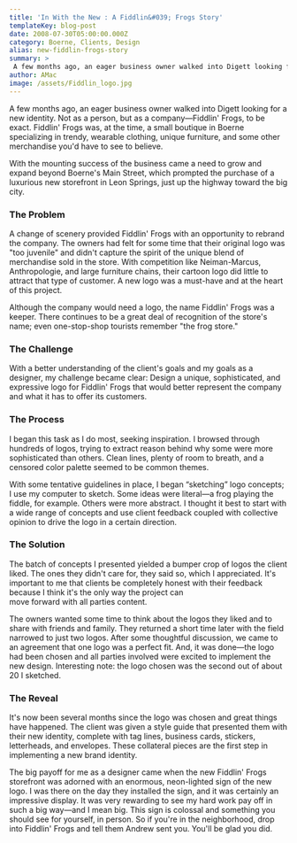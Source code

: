 ```yaml
---
title: 'In With the New : A Fiddlin&#039; Frogs Story'
templateKey: blog-post
date: 2008-07-30T05:00:00.000Z
category: Boerne, Clients, Design
alias: new-fiddlin-frogs-story
summary: > 
 A few months ago, an eager business owner walked into Digett looking for a new identity. Not as a person, but as a company—Fiddlin' Frogs, to be exact. Fiddlin' Frogs was, at the time, a small boutique in Boerne specializing in trendy, wearable clothing, unique furniture, and some other merchandise you'd have to see to believe.
author: AMac
image: /assets/Fiddlin_logo.jpg
---
```


A few months ago, an eager business owner walked into Digett looking for a new identity. Not as a person, but as a company—Fiddlin' Frogs, to be exact. Fiddlin' Frogs was, at the time, a small boutique in Boerne specializing in trendy, wearable clothing, unique furniture, and some other merchandise you'd have to see to believe.

With the mounting success of the business came a need to grow and expand beyond Boerne's Main Street, which prompted the purchase of a luxurious new storefront in Leon Springs, just up the highway toward the big city.

### The Problem

A change of scenery provided Fiddlin' Frogs with an opportunity to rebrand the company. The owners had felt for some time that their original logo was "too juvenile" and didn't capture the spirit of the unique blend of merchandise sold in the store. With competition like Neiman-Marcus, Anthropologie, and large furniture chains, their cartoon logo did little to attract that type of customer. A new logo was a must-have and at the heart of this project.

Although the company would need a logo, the name Fiddlin' Frogs was a keeper. There continues to be a great deal of recognition of the store's name; even one-stop-shop tourists remember "the frog store."

### The Challenge

With a better understanding of the client's goals and my goals as a designer, my challenge became clear: Design a unique, sophisticated, and expressive logo for Fiddlin' Frogs that would better represent the company and what it has to offer its customers.

### The Process

I began this task as I do most, seeking inspiration. I browsed through hundreds of logos, trying to extract reason behind why some were more sophisticated than others. Clean lines, plenty of room to breath, and a censored color palette seemed to be common themes.

With some tentative guidelines in place, I began “sketching” logo concepts; I use my computer to sketch. Some ideas were literal—a frog playing the fiddle, for example. Others were more abstract. I thought it best to start with a wide range of concepts and use client feedback coupled with collective opinion to drive the logo in a certain direction. 

### The Solution

The batch of concepts I presented yielded a bumper crop of logos the client liked. The ones they didn't care for, they said so, which I appreciated. It's important to me that clients be completely honest with their feedback because I think it's the only way the project can  
move forward with all parties content.

The owners wanted some time to think about the logos they liked and to share with friends and family. They returned a short time later with the field narrowed to just two logos. After some thoughtful discussion, we came to an agreement that one logo was a perfect fit. And, it was done—the logo had been chosen and all parties involved were excited to implement the new design. Interesting note: the logo chosen was the second out of about 20 I sketched.

### The Reveal  

It's now been several months since the logo was chosen and great things have happened. The client was given a style guide that presented them with their new identity, complete with tag lines, business cards, stickers, letterheads, and envelopes. These collateral pieces are the first step in implementing a new brand identity.

The big payoff for me as a designer came when the new Fiddlin' Frogs storefront was adorned with an enormous, neon-lighted sign of the new logo. I was there on the day they installed the sign, and it was certainly an impressive display. It was very rewarding to see my hard work pay off in such a big way—and I mean big. This sign is colossal and something you should see for yourself, in person. So if you're in the neighborhood, drop into Fiddlin' Frogs and tell them Andrew sent you. You'll be glad you did.